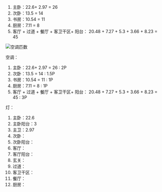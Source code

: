 1. 主卧：22.6+ 2.97 = 26
2. 次卧：13.5 = 14
3. 书房：10.54 = 11
4. 厨房：7.11 = 8
5. 客厅 + 过道 + 餐厅 + 客卫干区+ 阳台： 20.48 + 7.27 + 5.3 + 3.66 + 8.23 = 45

![空调匹数](https://pic1.zhimg.com/70/v2-57af23a8cae87bf1168ee5c305195b93_1440w.avis?source=172ae18b&biz_tag=Post)

空调：
1. 主卧：22.6+ 2.97 = 26 : 2P
2. 次卧：13.5 = 14 : 1.5P
3. 书房：10.54 = 11 : 1P
4. 厨房：7.11 = 8 : 1P
5. 客厅 + 过道 + 餐厅 + 客卫干区+ 阳台： 20.48 + 7.27 + 5.3 + 3.66 + 8.23 = 45  : 3P

灯：
1. 主卧：22.6
2. 主卧阳台：3
3. 主卫：2.97
4. 次卧：
5. 次卧阳台：
6. 客厅：
7. 客厅阳台：
8. 玄关：
9. 过道：
10. 客卫干区：
11. 餐厅：
12. 厨房：
